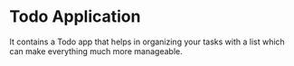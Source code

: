 <h1> Todo Application </h1>
It contains a Todo app that helps in organizing your tasks with a list which can make everything much more manageable.
